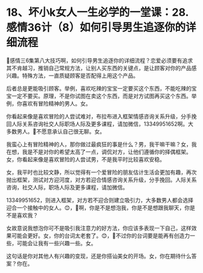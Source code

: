 # 18、坏小k女人一生必学的一堂课：28.感情36计（8）如何引导男生追逐你的详细流程

🎼感情三6集第八大技巧啊，如何引导男生追逐你的详细流程？恋爱必须要有追求其不肯越习，推销自己常规方法，让别人买东西的关键点，是让顾客对你的产品感兴趣。特殊方法，一直质疑顾客是否配得上用这个产品。

后者总是更能吸引顾客。举例，喜欢吃辣的宝宝一定要买这个东西，不能吃辣的宝宝一定不要买。原理，不是你试图在卖这个东西，而是对方试图再买这个东西。举例，你喜欢有冒险精神的男人。女。

你看起来像是喜欢冒险的人尝试难对，布拉布进入框架情感咨询关系升级，分手挽回人际关系咨询社交人际职场人际及更多课程，请加微信，13349951652啊。大多数男人。🎼不愿意承认自己很无聊。女。

我蛮心上有冒险精神的人，那你做过最疯狂的事是什么？男，我干嘛干嘛？女，我在想，我是不是对你的希望太高了一点，调侃对方，让他们遵循你的择偶框架。女，你看起来像是喜欢冒险的人尝试男，不是我平时比较喜欢安稳。

女，我平时也比较文静，所以觉得有一个爱冒险的朋友估计生活会更加有趣，再次抛出框架，测试对方迎河度，对方若迎合情感咨询关系升级，分手挽回。人际关系咨询，社交人际，职场人际及更多课程，请加微信。

13349951652，则进入框架，对方若不迎合则建立吸引力，大多数男人都会选择迎合一个接触中的女人。😊，🎼啊，你是不是想泡我，你是不是想跟我聊天，你是不是喜欢我？

女故意说我想泡你可不是吸引我注意力的好方法，你应该多表现一下自己，这样效果可能会更好。女，你的台词太老套了。😊，🎼不过你的台词要是能再有创造力一些，可能会让我有一些兴趣一些。女。

这句话是你对其他人有兴趣的变现，还是你搭讪美女的开场。女，你在期待什么答案？你在。